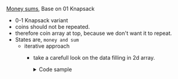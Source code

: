 [Money sums](https://cses.fi/problemset/task/1745/), Base on 01 Knapsack
 - 0-1 Knapsack variant
 - coins should not be repeated. 
 - therefore coin array at top, because we don't want it to repeat.
 - States are, `money and sum`
     - iterative approach
         - take a carefull look on the data filling in 2d array.
           <details>
           <summary>Code sample </summary>

           ```cpp
           int main() {
               int n;
               cin >> n;
               
               vector<int> coins(n);
               for (auto &i : coins)
                   cin >> i;
               
               int sum = accumulate(coins.begin(), coins.end(), 0);
               vector<vector<int>> memo(n + 1, vector<int>(sum + 1, 0));
               memo[0][0] = 1;
               
               for (int coin = 1; coin <= n; coin++) { // for coins array
                   for (int s = 0; s <= sum; s++) {      // for sum array
                       memo[coin][s] = memo[coin - 1][s];
                       int left = s - coins[coin - 1];
                       if (left >= 0 and memo[coin - 1][left]) {
                           memo[coin][s] = 1;
                       }
                   }
               }
               vector<int> ans;
               for (int i = 1; i <= sum; i++) {
                   if (memo[n][i]) {
                       ans.push_back(i);
                   }
               }
               cout << ans.size() << '\n';
               for (const auto &i : ans) {
                   cout << i << ' ';
               }
               cout << '\n';
           }
           ```
           </details>

